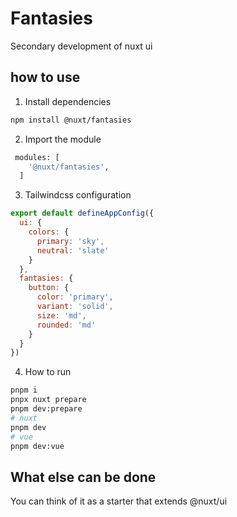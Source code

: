 # Fantasies

Secondary development of nuxt ui

## how to use

1. Install dependencies

```bash
npm install @nuxt/fantasies
```

2. Import the module

```bash
 modules: [
    '@nuxt/fantasies',
  ]
```

3. Tailwindcss configuration

```js
export default defineAppConfig({
  ui: {
    colors: {
      primary: 'sky',
      neutral: 'slate'
    }
  },
  fantasies: {
    button: {
      color: 'primary',
      variant: 'solid',
      size: 'md',
      rounded: 'md'
    }
  }
})
```

4. How to run

```bash
pnpm i
pnpx nuxt prepare
pnpm dev:prepare
# nuxt
pnpm dev
# vue
pnpm dev:vue
```

## What else can be done

You can think of it as a starter that extends @nuxt/ui
